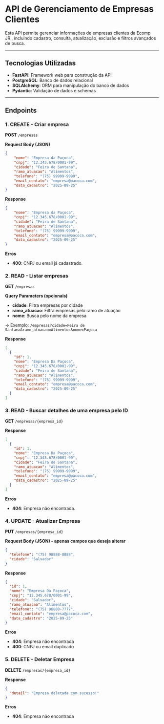 # API de Gerenciamento de Empresas Clientes

Esta API permite gerenciar informações de empresas clientes da Ecomp JR., incluindo cadastro, consulta, atualização, exclusão e filtros avançados de busca.

---

## Tecnologias Utilizadas

- **FastAPI**: Framework web para construção da API
- **PostgreSQL**: Banco de dados relacional
- **SQLAlchemy**: ORM para manipulação do banco de dados
- **Pydantic**: Validação de dados e schemas

---

## Endpoints

### 1. CREATE - Criar empresa
**POST** `/empresas`

**Request Body (JSON)**
```json
{
    "nome": "Empresa da Paçoca",
    "cnpj": "12.345.678/0001-99",
    "cidade": "Feira de Santana",
    "ramo_atuacao": "Alimentos",
    "telefone": "(75) 99999-9999",
    "email_contato": "empresa@pacoca.com",
    "data_cadastro": "2025-09-25"
}
```

**Response**
```json
{
    "nome": "Empresa da Paçoca",
    "cnpj": "12.345.678/0001-99",
    "cidade": "Feira de Santana",
    "ramo_atuacao": "Alimentos",
    "telefone": "(75) 99999-9999",
    "email_contato": "empresa@pacoca.com",
    "data_cadastro": "2025-09-25"
}
```

**Erros**
- **400**: CNPJ ou email já cadastrado.

### 2. READ - Listar empresas
**GET** `/empresas`

**Query Parameters (opcionais)**
- **cidade**: Filtra empresas por cidade
- **ramo_atuacao**: Filtra empresas pelo ramo de atuação
- **nome**: Busca pelo nome da empresa

-> Exemplo: 
    `/empresas?cidade=Feira de Santana&ramo_atuacao=Alimentos&nome=Paçoca`

**Response**
```json
[
  {
    "id": 1,
    "nome": "Empresa Da Paçoca",
    "cnpj": "12.345.678/0001-99",
    "cidade": "Feira de Santana",
    "ramo_atuacao": "Alimentos",
    "telefone": "(75) 99999-9999",
    "email_contato": "empresa@pacoca.com",
    "data_cadastro": "2025-09-25"
  }
]
```

### 3. READ - Buscar detalhes de uma empresa pelo ID
**GET** `/empresas/{empresa_id}`

**Response**
```json
[
  {
    "id": 1,
    "nome": "Empresa Da Paçoca",
    "cnpj": "12.345.678/0001-99",
    "cidade": "Feira de Santana",
    "ramo_atuacao": "Alimentos",
    "telefone": "(75) 99999-9999",
    "email_contato": "empresa@pacoca.com",
    "data_cadastro": "2025-09-25"
  }
]
```

**Erros**
- **404**: Empresa não encontrada.

### 4. UPDATE - Atualizar Empresa
**PUT** `/empresas/{empresa_id}`

**Request Body (JSON) - apenas campos que deseja alterar**

```json
{
  "telefone": "(75) 98888-8888",
  "cidade": "Salvador"
}
```

**Response**
```json
{
  "id": 1,
  "nome": "Empresa Da Paçoca",
  "cnpj": "12.345.678/0001-99",
  "cidade": "Salvador",
  "ramo_atuacao": "Alimentos",
  "telefone": "(75) 98888-7777",
  "email_contato": "empresa@pacoca.com",
  "data_cadastro": "2025-09-25"
}
```

**Erros**
- **404**: Empresa não encontrada
- **400**: CNPJ ou email duplicado

### 5. DELETE - Deletar Empresa
**DELETE** `/empresas/{empresa_id}`

**Response**
```json
{
  "detail": "Empresa deletada com sucesso!"
}
```

**Erros**
- **404**: Empresa não encontrada
